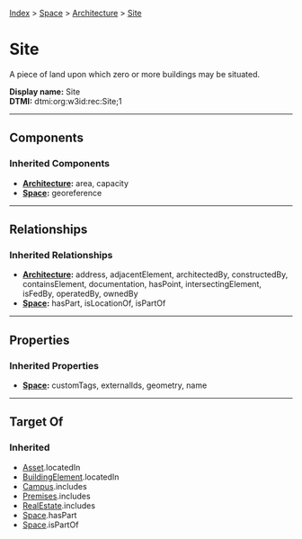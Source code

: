 [Index](../../index.md) > [Space](../Space.md) > [Architecture](Architecture.md) > [Site](#)
# Site

A piece of land upon which zero or more buildings may be situated.


**Display name:** Site<br />
**DTMI:** dtmi:org:w3id:rec:Site;1

---

## Components

### Inherited Components
* **[Architecture](Architecture.md):** area, capacity
* **[Space](../Space.md):** georeference

---

## Relationships

### Inherited Relationships
* **[Architecture](Architecture.md):** address, adjacentElement, architectedBy, constructedBy, containsElement, documentation, hasPoint, intersectingElement, isFedBy, operatedBy, ownedBy
* **[Space](../Space.md):** hasPart, isLocationOf, isPartOf

---

## Properties

### Inherited Properties
* **[Space](../Space.md):** customTags, externalIds, geometry, name

---

## Target Of
### Inherited
* [Asset](../../Asset/Asset.md).locatedIn
* [BuildingElement](../../BuildingElement/BuildingElement.md).locatedIn
* [Campus](../../Collection/Campus.md).includes
* [Premises](../../Collection/Premises.md).includes
* [RealEstate](../../Collection/RealEstate.md).includes
* [Space](../Space.md).hasPart
* [Space](../Space.md).isPartOf
